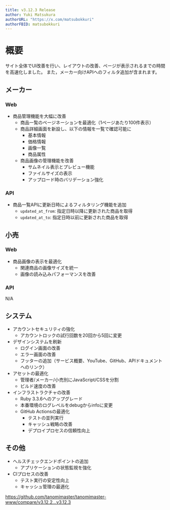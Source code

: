 ```yaml
---
title: v3.12.3 Release
author: Yuki Matsukura
authorURL: "https://x.com/matsubokkuri"
authorFBID: matsubokkuri
---
```



# 概要

サイト全体でUI改善を行い、レイアウトの改善、ページが表示されるまでの時間を高速化しました。
また，メーカー向けAPIへのフィルタ追加が含まれます。

## メーカー

### Web
- 商品管理機能を大幅に改善
  - 商品一覧のページネーションを最適化（1ページあたり100件表示）
  - 商品詳細画面を新設し、以下の情報を一覧で確認可能に
    - 基本情報
    - 価格情報
    - 画像一覧
    - 商品属性
  - 商品画像の管理機能を改善
    - サムネイル表示とプレビュー機能
    - ファイルサイズの表示
    - アップロード時のバリデーション強化

### API
- 商品一覧APIに更新日時によるフィルタリング機能を追加
  - `updated_at_from`: 指定日時以降に更新された商品を取得
  - `updated_at_to`: 指定日時以前に更新された商品を取得

## 小売

### Web
- 商品画像の表示を最適化
  - 関連商品の画像サイズを統一
  - 画像の読み込みパフォーマンスを改善

### API

N/A

## システム
- アカウントセキュリティの強化
  - アカウントロックの試行回数を20回から5回に変更
- デザインシステムを刷新
  - ログイン画面の改善
  - エラー画面の改善
  - フッターの追加（サービス概要、YouTube、GitHub、APIドキュメントへのリンク）
- アセットの最適化
  - 管理者/メーカー/小売別にJavaScript/CSSを分割
  - ビルド速度の改善
- インフラストラクチャの改善
  - Ruby 3.3.6へのアップグレード
  - 本番環境のログレベルをdebugからinfoに変更
  - GitHub Actionsの最適化
    - テストの並列実行
    - キャッシュ戦略の改善
    - デプロイプロセスの信頼性向上

## その他
- ヘルスチェックエンドポイントの追加
  - アプリケーションの状態監視を強化
- CIプロセスの改善
  - テスト実行の安定性向上
  - キャッシュ管理の最適化



https://github.com/tanomimaster/tanomimaster-www/compare/v3.12.2...v3.12.3

